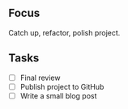 ## Focus

Catch up, refactor, polish project.

## Tasks

- [ ] Final review
- [ ] Publish project to GitHub
- [ ] Write a small blog post